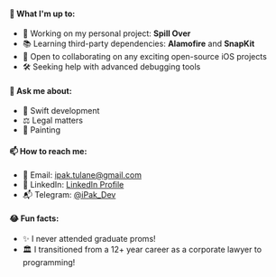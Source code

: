 #### 🚀 What I'm up to:
- 💼 Working on my personal project: **Spill Over**
- 📚 Learning third-party dependencies: **Alamofire** and **SnapKit**
- 👥 Open to collaborating on any exciting open-source iOS projects
- 🛠 Seeking help with advanced debugging tools

#### 💬 Ask me about:
- 📱 Swift development
- ⚖️ Legal matters
- 🎨 Painting

#### 📫 How to reach me:
- 📧 Email: [ipak.tulane@gmail.com](mailto:ipak.tulane@gmail.com)
- 💼 LinkedIn: [LinkedIn Profile](https://www.linkedin.com/in/igor-pak-39152a42/)
- 📬 Telegram: [@iPak_Dev](https://t.me/iPak_Dev)

#### 😂 Fun facts:
- ✨ I never attended graduate proms!
- 🏛️ I transitioned from a 12+ year career as a corporate lawyer to programming!
